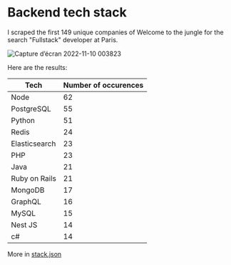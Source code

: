 # Backend tech stack

I scraped the first 149 unique companies of Welcome to the jungle for the search "Fullstack" developer at Paris.

![Capture d’écran 2022-11-10 003823](https://user-images.githubusercontent.com/25727549/201009391-eda1069f-7fb7-4d27-93ef-1a2de1149e9a.png)

Here are the results:

| Tech          | Number of occurences |
| ------------- | -------------------- |
| Node          | 62                   |
| PostgreSQL    | 55                   |
| Python        | 51                   |
| Redis         | 24                   |
| Elasticsearch | 23                   |
| PHP           | 23                   |
| Java          | 21                   |
| Ruby on Rails | 21                   |
| MongoDB       | 17                   |
| GraphQL       | 16                   |
| MySQL         | 15                   |
| Nest JS       | 14                   |
| c#            | 14                   |

More in [stack.json](https://github.com/alexandrelam/welcome-to-the-jungle-stat/blob/main/stack.json)
